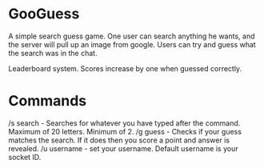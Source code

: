 # GooGuess

A simple search guess game. One user can search anything he wants, and the server will pull up an image from google. Users can try and guess what the search was in the chat.

Leaderboard system. Scores increase by one when guessed correctly.

# Commands

/s search - Searches for whatever you have typed after the command. Maximum of 20 letters. Minimum of 2.
/g guess - Checks if your guess matches the search. If it does then you score a point and answer is revealed.
/u username - set your username. Default username is your socket ID.
